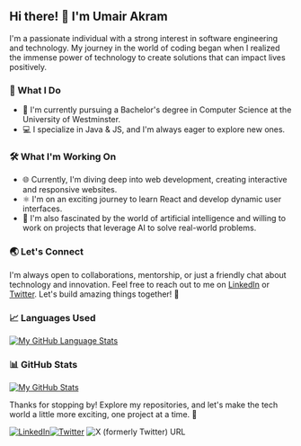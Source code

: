 ## Hi there! 👋 I'm Umair Akram

I'm a passionate individual with a strong interest in software engineering and technology. My journey in the world of coding began when I realized the immense power of technology to create solutions that can impact lives positively.

### 🌟 What I Do

- 🚀 I'm currently pursuing a Bachelor's degree in Computer Science at the University of Westminster.
- 💻 I specialize in Java & JS, and I'm always eager to explore new ones.

### 🛠️ What I'm Working On

- 🌐 Currently, I'm diving deep into web development, creating interactive and responsive websites.
- ⚛️ I'm on an exciting journey to learn React and develop dynamic user interfaces.
- 🤖 I'm also fascinated by the world of artificial intelligence and willing to work on projects that leverage AI to solve real-world problems.

### 🌏 Let's Connect

I'm always open to collaborations, mentorship, or just a friendly chat about technology and innovation. Feel free to reach out to me on [LinkedIn](https://www.linkedin.com/in/umair-akram2) or [Twitter](https://twitter.com/umair_akrm). Let's build amazing things together! 🚀

### 📈 Languages Used

[![My GitHub Language Stats](https://github-readme-stats.vercel.app/api/top-langs/?username=umairakrm&langs_count=5&theme=tokyonight)]()

### 📊 GitHub Stats

[![My GitHub Stats](https://github-readme-stats.vercel.app/api/?username=umairakrm&count_private=true&theme=tokyonight&showicons=true)]()



Thanks for stopping by! Explore my repositories, and let's make the tech world a little more exciting, one project at a time. 🌟

[![LinkedIn](https://img.shields.io/badge/LinkedIn-%230077B5.svg?style=for-the-badge&logo=linkedin&logoColor=white)](https://www.linkedin.com/in/umair-akram2)[![Twitter](https://img.shields.io/badge/Twitter-%231DA1F2.svg?style=for-the-badge&logo=twitter&logoColor=white)](https://twitter.com/umair_akrm)
![X (formerly Twitter) URL](https://img.shields.io/twitter/[url](https://twitter.com/umair_akrm)https://twitter.com/umair_akrm)


